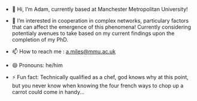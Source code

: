 - 👋 Hi, I’m Adam, currently based at Manchester Metropolitan University!
- 👀 I’m interested in cooperation in complex networks, particulary factors that can affect the emergence of this phenomena! Currently considering potentialy avenues to take based on my current findings upon the completion of my PhD.
 
- 📫 How to reach me : a.miles@mmu.ac.uk
- 😄 Pronouns: he/him
- ⚡ Fun fact: Technically qualified as a chef, god knows why at this point, but you never know when knowing the four french ways to chop up a carrot could come in handy... 
